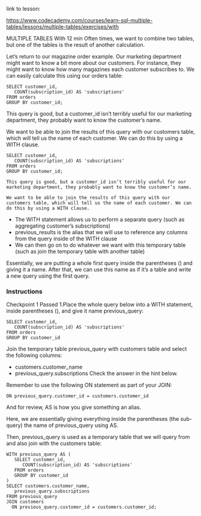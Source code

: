 link to lesson:

https://www.codecademy.com/courses/learn-sql-multiple-tables/lessons/multiple-tables/exercises/with

MULTIPLE TABLES
With
12 min
Often times, we want to combine two tables, but one of the tables is the result of another calculation.

Let’s return to our magazine order example. Our marketing department might want to know a bit more about our customers. For instance, they might want to know how many magazines each customer subscribes to. We can easily calculate this using our orders table:
```
SELECT customer_id,
   COUNT(subscription_id) AS 'subscriptions'
FROM orders
GROUP BY customer_id;
```
This query is good, but a customer_id isn’t terribly useful for our marketing department, they probably want to know the customer’s name.

We want to be able to join the results of this query with our customers table, which will tell us the name of each customer. We can do this by using a WITH clause.

```
SELECT customer_id,
   COUNT(subscription_id) AS 'subscriptions'
FROM orders
GROUP BY customer_id;

This query is good, but a customer_id isn’t terribly useful for our marketing department, they probably want to know the customer’s name.

We want to be able to join the results of this query with our customers table, which will tell us the name of each customer. We can do this by using a WITH clause.

````

- The WITH statement allows us to perform a separate query (such as aggregating customer’s subscriptions)
- previous_results is the alias that we will use to reference any columns from the query inside of the WITH clause
- We can then go on to do whatever we want with this temporary table (such as join the temporary table with another table)

Essentially, we are putting a whole first query inside the parentheses () and giving it a name. After that, we can use this name as if it’s a table and write a new query using the first query.

### Instructions
Checkpoint 1 Passed
1.Place the whole query below into a WITH statement, inside parentheses (), and give it name previous_query:
```
SELECT customer_id,
   COUNT(subscription_id) AS 'subscriptions'
FROM orders
GROUP BY customer_id
```
Join the temporary table previous_query with customers table and select the following columns:

- customers.customer_name
- previous_query.subscriptions
Check the answer in the hint below.

Remember to use the following ON statement as part of your JOIN:
```
ON previous_query.customer_id = customers.customer_id

```
And for review, AS is how you give something an alias.

Here, we are essentially giving everything inside the parentheses (the sub-query) the name of previous_query using AS.

Then, previous_query is used as a temporary table that we will query from and also join with the customers table:
```
WITH previous_query AS (
   SELECT customer_id,
      COUNT(subscription_id) AS 'subscriptions'
   FROM orders
   GROUP BY customer_id
)
SELECT customers.customer_name, 
   previous_query.subscriptions
FROM previous_query
JOIN customers
  ON previous_query.customer_id = customers.customer_id;

```












